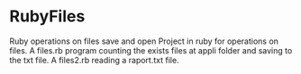 # RubyFiles
Ruby operations on files save and open
Project in ruby for operations on files. A files.rb program counting the exists files at appli folder and saving to the txt file. A files2.rb reading a raport.txt file.
